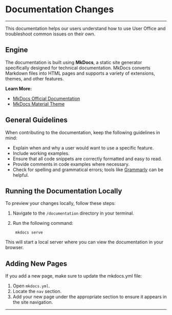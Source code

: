# Documentation Changes

_________________________________________________________________________________________________________

This documentation helps our users understand how to use User Office and troubleshoot common issues on their own. 

## Engine

The documentation is built using **MkDocs**, a static site generator specifically designed for technical documentation. MkDocs converts Markdown files into HTML pages and supports a variety of extensions, themes, and other features. 

**Learn More:**

- [MkDocs Official Documentation](https://www.mkdocs.org/)
- [MkDocs Material Theme](https://squidfunk.github.io/mkdocs-material/)

## General Guidelines

When contributing to the documentation, keep the following guidelines in mind:

- Explain when and why a user would want to use a specific feature.
- Include working examples. 
- Ensure that all code snippets are correctly formatted and easy to read. 
- Provide comments in code examples where necessary.
- Check for spelling and grammatical errors; tools like [Grammarly](https://www.grammarly.com/) can be helpful. 

## Running the Documentation Locally

To preview your changes locally, follow these steps:

1. Navigate to the `/documentation` directory in your terminal.
2. Run the following command:

        mkdocs serve

This will start a local server where you can view the documentation in your browser.

## Adding New Pages

If you add a new page, make sure to update the mkdocs.yml file:

1. Open `mkdocs.yml`.
2. Locate the `nav` section.
3. Add your new page under the appropriate section to ensure it appears in the site navigation.

_________________________________________________________________________________________________________
